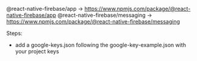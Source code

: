 @react-native-firebase/app -> https://www.npmjs.com/package/@react-native-firebase/app
@react-native-firebase/messaging -> https://www.npmjs.com/package/@react-native-firebase/messaging


Steps: 

 - add a google-keys.json following the google-key-example.json with your project keys
